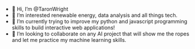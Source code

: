- 👋 Hi, I’m @TaronWright
- 👀 I’m interested renewable energy, data analysis and all things tech. 
- 🌱 I’m currently trying to improve my python and javascript programming skills to build interactive web applications!
- 💞️ I’m looking to collaborate on any AI project that will show me the ropes and let me practice my machine learning skills.

<!---
TaronWright/TaronWright is a ✨ special ✨ repository because its `README.md` (this file) appears on your GitHub profile.
You can click the Preview link to take a look at your changes.
--->
